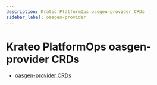 ```yaml
---
description: Krateo PlatformOps oasgen-provider CRDs
sidebar_label: oasgen-provider
---
```


# Krateo PlatformOps oasgen-provider CRDs

* [oasgen-provider CRDs](https://doc.crds.dev/github.com/krateoplatformops/oasgen-provider-chart)
